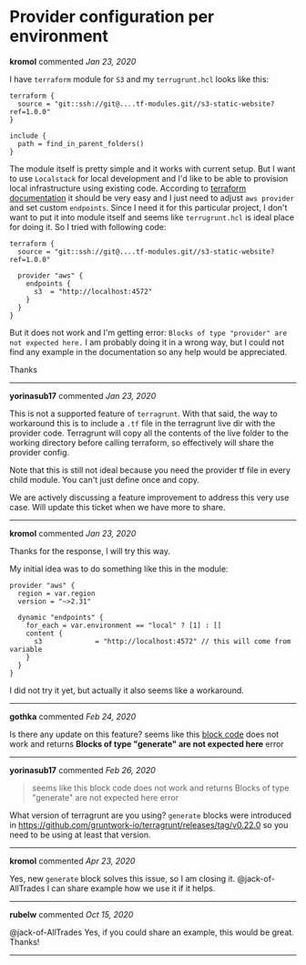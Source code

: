 # Provider configuration per environment

**kromol** commented *Jan 23, 2020*

I have `terraform` module for `S3` and my `terrugrunt.hcl` looks like this:
```
terraform {
  source = "git::ssh://git@....tf-modules.git//s3-static-website?ref=1.0.0"
}

include {
  path = find_in_parent_folders()
}
```

The module itself is pretty simple and it works with current setup. But I want to use `Localstack` for local development and I'd like to be able to provision local infrastructure using existing code. 
According to [terraform documentation](https://www.terraform.io/docs/providers/aws/guides/custom-service-endpoints.html#localstack) it should be very easy and I just need to adjust `aws provider` and set custom `endpoints`. Since I need it for this particular project, I don't want to put it into module itself and seems like `terrugrunt.hcl` is ideal place for doing it. So I tried with following code:
```
terraform {
  source = "git::ssh://git@....tf-modules.git//s3-static-website?ref=1.0.0"

  provider "aws" {
    endpoints {
      s3  = "http://localhost:4572"
    }
  }
}
```
But it does not work and I'm getting error: `Blocks of type "provider" are not expected here.` I am probably doing it in a wrong way, but I could not find any example in the documentation so any help would be appreciated.

Thanks
<br />
***


**yorinasub17** commented *Jan 23, 2020*

This is not a supported feature of `terragrunt`. With that said, the way to workaround this is to include a `.tf` file in the terragrunt live dir with the provider code. Terragrunt will copy all the contents of the live folder to the working directory before calling terraform, so effectively will share the provider config.

Note that this is still not ideal because you need the provider tf file in every child module. You can't just define once and copy.

We are actively discussing a feature improvement to address this very use case. Will update this ticket when we have more to share.
***

**kromol** commented *Jan 23, 2020*

Thanks for the response, I will try this way.

My initial idea was to do something like this in the module:
```
provider "aws" {
  region = var.region
  version = "~>2.31"

  dynamic "endpoints" {
    for_each = var.environment == "local" ? [1] : []
    content {
      s3             = "http://localhost:4572" // this will come from variable
    }
  }
}
```
I did not try it yet, but actually it also seems like a workaround.
***

**gothka** commented *Feb 24, 2020*

Is there any update on this feature? seems like this [block code](https://terragrunt.gruntwork.io/docs/getting-started/quick-start/#keep-your-provider-configuration-dry) does not work and returns **Blocks of type "generate" are not expected here** error
***

**yorinasub17** commented *Feb 26, 2020*

> seems like this block code does not work and returns Blocks of type "generate" are not expected here error

What version of terragrunt are you using? `generate` blocks were introduced in https://github.com/gruntwork-io/terragrunt/releases/tag/v0.22.0 so you need to be using at least that version.
***

**kromol** commented *Apr 23, 2020*

Yes, new `generate` block solves this issue, so I am closing it. @jack-of-AllTrades I can share example how we use it if it helps.
***

**rubelw** commented *Oct 15, 2020*

@jack-of-AllTrades Yes, if you could share an example, this would be great.  Thanks!

***


